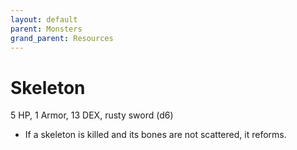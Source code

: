 ```yaml
---
layout: default
parent: Monsters
grand_parent: Resources
---
```


# Skeleton

5 HP, 1 Armor, 13 DEX, rusty sword (d6)

- If a skeleton is killed and its bones are not scattered, it reforms.


